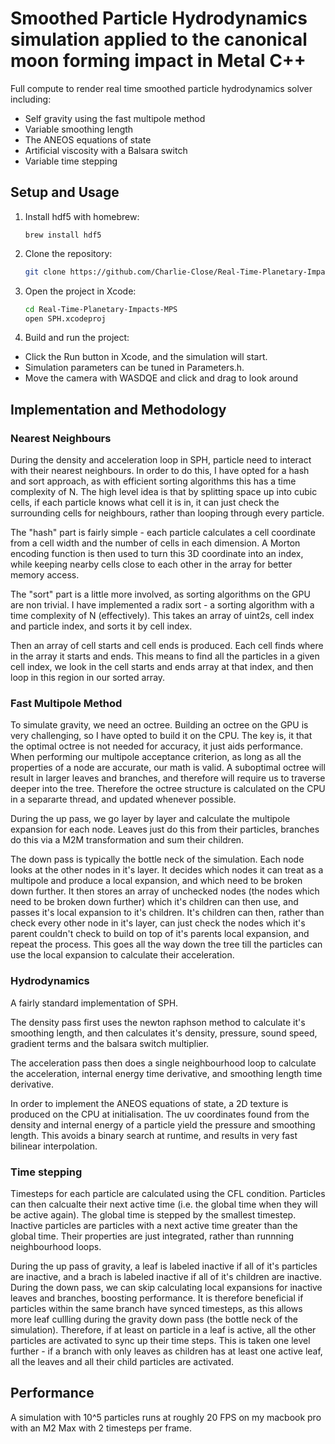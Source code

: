 # Smoothed Particle Hydrodynamics simulation applied to the canonical moon forming impact in Metal C++

Full compute to render real time smoothed particle hydrodynamics solver including:
  - Self gravity using the fast multipole method
  - Variable smoothing length
  - The ANEOS equations of state
  - Artificial viscosity with a Balsara switch
  - Variable time stepping

## Setup and Usage
1. Install hdf5 with homebrew:
   ```
   brew install hdf5
   ```
3. Clone the repository:
   ```bash
   git clone https://github.com/Charlie-Close/Real-Time-Planetary-Impacts-MPS.git
   ```
4. Open the project in Xcode:
   ```bash
   cd Real-Time-Planetary-Impacts-MPS
   open SPH.xcodeproj
   ```
5. Build and run the project:
  - Click the Run button in Xcode, and the simulation will start.
  - Simulation parameters can be tuned in Parameters.h.
  - Move the camera with WASDQE and click and drag to look around

## Implementation and Methodology

### Nearest Neighbours


During the density and acceleration loop in SPH, particle need to interact with their nearest neighbours. In order to do this, I have opted for a hash and sort approach, as with efficient sorting algorithms this has a time complexity of N. The high level idea is that by splitting space up into cubic cells, if each particle knows what cell it is in, it can just check the surrounding cells for neighbours, rather than looping through every particle.

The "hash" part is fairly simple - each particle calculates a cell coordinate from a cell width and the number of cells in each dimension. A Morton encoding function is then used to turn this 3D coordinate into an index, while keeping nearby cells close to each other in the array for better memory access.

The "sort" part is a little more involved, as sorting algorithms on the GPU are non trivial. I have implemented a radix sort - a sorting algorithm with a time complexity of N (effectively). This takes an array of uint2s, cell index and particle index, and sorts it by cell index.

Then an array of cell starts and cell ends is produced. Each cell finds where in the array it starts and ends. This means to find all the particles in a given cell index, we look in the cell starts and ends array at that index, and then loop in this region in our sorted array.

### Fast Multipole Method

To simulate gravity, we need an octree. Building an octree on the GPU is very challenging, so I have opted to build it on the CPU. The key is, it that the optimal octree is not needed for accuracy, it just aids performance. When performing our multipole acceptance criterion, as long as all the properties of a node are accurate, our math is valid. A suboptimal octree will result in larger leaves and branches, and therefore will require us to traverse deeper into the tree. Therefore the octree structure is calculated on the CPU in a separarte thread, and updated whenever possible.

During the up pass, we go layer by layer and calculate the multipole expansion for each node. Leaves just do this from their particles, branches do this via a M2M transformation and sum their children.

The down pass is typically the bottle neck of the simulation. Each node looks at the other nodes in it's layer. It decides which nodes it can treat as a multipole and produce a local expansion, and which need to be broken down further. It then stores an array of unchecked nodes (the nodes which need to be broken down further) which it's children can then use, and passes it's local expansion to it's children. It's children can then, rather than check every other node in it's layer, can just check the nodes which it's parent couldn't check to build on top of it's parents local expansion, and repeat the process. This goes all the way down the tree till the particles can use the local expansion to calculate their acceleration.

### Hydrodynamics

A fairly standard implementation of SPH.

The density pass first uses the newton raphson method to calculate it's smoothing length, and then calculates it's density, pressure, sound speed, gradient terms and the balsara switch multiplier.

The acceleration pass then does a single neighbourhood loop to calculate the acceleration, internal energy time derivative, and smoothing length time derivative.

In order to implement the ANEOS equations of state, a 2D texture is produced on the CPU at initialisation. The uv coordinates found from the density and internal energy of a particle yield the pressure and smoothing length. This avoids a binary search at runtime, and results in very fast bilinear interpolation.

### Time stepping

Timesteps for each particle are calculated using the CFL condition. Particles can then calcualte their next active time (i.e. the global time when they will be active again). The global time is stepped by the smallest timestep. Inactive particles are particles with a next active time greater than the global time. Their properties are just integrated, rather than runnning neighbourhood loops.

During the up pass of gravity, a leaf is labeled inactive if all of it's particles are inactive, and a brach is labeled inactive if all of it's children are inactive. During the down pass, we can skip calculating local expansions for inactive leaves and branches, boosting performance. It is therefore beneficial if particles within the same branch have synced timesteps, as this allows more leaf cullling during the gravity down pass (the bottle neck of the simulation). Therefore, if at least on particle in a leaf is active, all the other particles are activated to sync up their time steps. This is taken one level further - if a branch with only leaves as children has at least one active leaf, all the leaves and all their child particles are activated.

## Performance

A simulation with 10^5 particles runs at roughly 20 FPS on my macbook pro with an M2 Max with 2 timesteps per frame.

   

